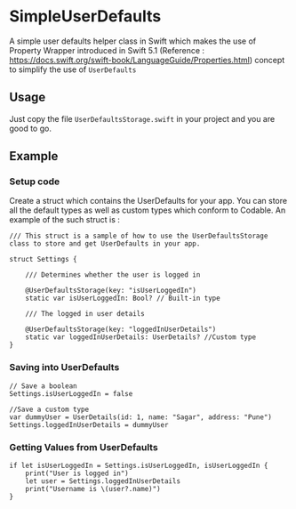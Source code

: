 # SimpleUserDefaults
A simple user defaults helper class in Swift which makes the use of Property Wrapper introduced in Swift 5.1 (Reference : https://docs.swift.org/swift-book/LanguageGuide/Properties.html) concept to simplify the use of ````UserDefaults````

## Usage
Just copy the file ````UserDefaultsStorage.swift```` in your project and you are good to go.

## Example

### Setup code

Create a struct which contains the UserDefaults for your app. You can store all the default types as well as custom types which conform to Codable. An example of the such struct is :

````
/// This struct is a sample of how to use the UserDefaultsStorage class to store and get UserDefaults in your app.

struct Settings {

    /// Determines whether the user is logged in
    
    @UserDefaultsStorage(key: "isUserLoggedIn")
    static var isUserLoggedIn: Bool? // Built-in type

    /// The logged in user details
    
    @UserDefaultsStorage(key: "loggedInUserDetails")
    static var loggedInUserDetails: UserDetails? //Custom type
}
````
### Saving into UserDefaults

````
// Save a boolean
Settings.isUserLoggedIn = false

//Save a custom type
var dummyUser = UserDetails(id: 1, name: "Sagar", address: "Pune")
Settings.loggedInUserDetails = dummyUser

````

### Getting Values from UserDefaults

````
if let isUserLoggedIn = Settings.isUserLoggedIn, isUserLoggedIn {
    print("User is logged in")
    let user = Settings.loggedInUserDetails
    print("Username is \(user?.name)")
}
